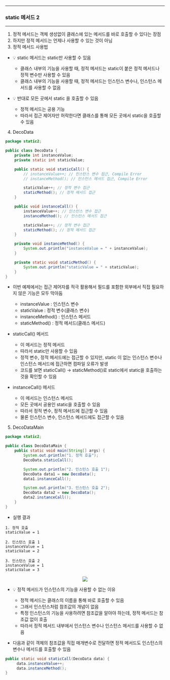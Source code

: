 -----
### static 메서드 2
-----
1. 정적 메서드는 객체 생성없이 클래스에 있는 메서드를 바로 호출할 수 있다는 장점
2. 하지만 정적 메서드는 언제나 사용할 수 있는 것이 아님
3. 정적 메서드 사용법
  - 💡 static 메서드는 static만 사용할 수 있음
     + 클래스 내부의 기능을 사용할 때, 정적 메서드는 static이 붙은 정적 메서드나 정적 변수만 사용할 수 있음
     + 클래스 내부의 기능을 사용할 때, 정적 메서드는 인스턴스 변수나, 인스턴스 메서드를 사용할 수 없음
    
  - 💡 반대로 모든 곳에서 static 을 호출할 수 있음
     + 정적 메서드는 공용 기능
     + 따라서 접근 제어자만 허락한다면 클래스를 통해 모든 곳에서 static을 호출할 수 있음

4. DecoData
```java
package static2;

public class DecoData {
    private int instanceValue;
    private static int staticValue;

    public static void staticCall() {
        // instanceValue++; // 인스턴스 변수 접근, Compile Error
        // instanceMethod(); // 인스턴스 메서드 접근, Compile Error

        staticValue++; // 정적 변수 접근
        staticMethod(); // 정적 메서드 접근
    }

    public void instanceCall() {
        instanceValue++; // 인스턴스 변수 접근
        instanceMethod(); // 인스턴스 메서드 접근

        staticValue++; // 정적 변수 접근
        staticMethod(); // 정적 메서드 접근
    }

    private void instanceMethod() {
        System.out.println("instanceValue = " + instanceValue);
    }

    private static void staticMethod() {
        System.out.println("staticValue = " + staticValue);
    }
}
```
  - 이번 예제에서는 접근 제어자를 적극 활용해서 필드를 포함한 외부에서 직접 필요하지 않은 기능은 모두 막아둠
      + instanceValue : 인스턴스 변수
      + staticValue : 정적 변수(클래스 변수)
      + instanceMethod() : 인스턴스 메서드
      + staticMethod() : 정적 메서드(클래스 메서드)

  - staticCall() 메서드
      + 이 메서드는 정적 메서드
      + 따라서 static만 사용할 수 있음
      + 정적 변수, 정적 메서드에는 접근할 수 있지만, static 이 없는 인스턴스 변수나 인스턴스 메서드에 접근하면 컴파일 오류가 발생
      + 코드를 보면 staticCall() → staticMethod()로 static에서 static을 호출하는 것을 확인할 수 있음

  - instanceCall() 메서드
      + 이 메서드는 인스턴스 메서드
      + 모든 곳에서 공용인 static을 호출할 수 있음
      + 따라서 정적 변수, 정적 메서드에 접근할 수 있음
      + 물론 인스턴스 변수, 인스턴스 메서드에도 접근할 수 있음

5. DecoDataMain
```java
package static2;

public class DecoDataMain {
    public static void main(String[] args) {
        System.out.println("1. 정적 호출");
        DecoData.staticCall();

        System.out.println("2. 인스턴스 호출 1");
        DecoData data1 = new DecoData();
        data1.instanceCall();

        System.out.println("3. 인스턴스 호출 2");
        DecoData data2 = new DecoData();
        data2.instanceCall();
    }
}
```
  - 실행 결과
```
1. 정적 호출
staticValue = 1

2. 인스턴스 호출 1
instanceValue = 1
staticValue = 2

3. 인스턴스 호출 2
instanceValue = 1
staticValue = 3
```
<div align="center">
<img src="https://github.com/user-attachments/assets/2dba4825-5add-4f58-8f9b-b9e286fdf905">
</div>

   - 💡 정적 메서드가 인스턴스의 기능을 사용할 수 없는 이유
      + 정적 메서드는 클래스의 이름을 통해 바로 호출할 수 있음
      + 그래서 인스턴스처럼 참조값의 개념이 없음
      + 특정 인스턴스의 기능을 사용하려면 참조값을 알아야 하는데, 정적 메서드는 참조값 없이 호출
      + 따라서 정적 메서드 내부에서 인스턴스 변수나 인스턴스 메서드를 사용할 수 없음

   - 다음과 같이 객체의 참조값을 직접 매개변수로 전달하면 정적 메서드도 인스턴스의 변수나 메서드를 호출할 수 있음
```java
public static void staticCall(DecoData data) {
     data.instanceValue++;
     data.instanceMethod();
}
```
